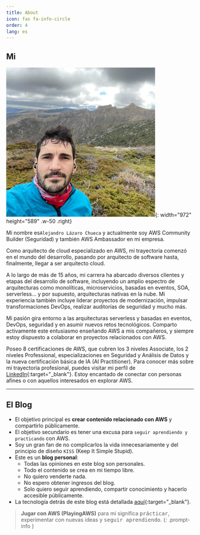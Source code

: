 ```yaml
---
title: About
icon: fas fa-info-circle
order: 4
lang: es
---
```


## Mi

![me](/assets/img/alejandro_moncayo.jpeg){: width="972" height="589" .w-50 .right}

Mi nombre es`Alejandro Lázaro Chueca` y actualmente soy AWS Community Builder (Seguridad) y también AWS Ambassador en mi empresa.

Como arquitecto de cloud especializado en AWS, mi trayectoria comenzó en el mundo del desarrollo, pasando por arquitecto de software hasta, finalmente, llegar a ser arquitecto cloud.

A lo largo de más de 15 años, mi carrera ha abarcado diversos clientes y etapas del desarrollo de software, incluyendo un amplio espectro de arquitecturas como monolíticas, microservicios, basadas en eventos, SOA, serverless... y por supuesto, arquitecturas nativas en la nube. Mi experiencia también incluye liderar proyectos de modernización, impulsar transformaciones DevOps, realizar auditorías de seguridad y mucho más.

Mi pasión gira entorno a las arquitecturas serverless y basadas en eventos, DevOps, seguridad y en asumir nuevos retos tecnológicos. Comparto activamente este entusiasmo enseñando AWS a mis compañeros, y siempre estoy dispuesto a colaborar en proyectos relacionados con AWS.

Poseo 8 certificaciones de AWS, que cubren los 3 niveles Associate, los 2 niveles Professional, especializaciones en Seguridad y Análisis de Datos y la nueva certificación básica de IA (AI Practitioner). Para conocer más sobre mi trayectoria profesional, puedes visitar mi perfil de [LinkedIn](https://www.linkedin.com/in/alejandro-lazaro-chueca/){:target="_blank"}. Estoy encantado de conectar con personas afines o con aquellos interesados en explorar AWS.

---

## El Blog

- El objetivo principal es **crear contenido relacionado con AWS** y compartirlo públicamente.
- El objetivo secundario es tener una excusa para `seguir aprendiendo y practicando` con AWS.
- Soy un gran fan de no complicarlos la vida innecesariamente y del principio de diseño `KISS` (Keep It Simple Stupid).
- Este es un **blog personal**:
  - Todas las opiniones en este blog son personales.
  - Todo el contenido se crea en mi tiempo libre.
  - No quiero venderte nada.
  - No espero obtener ingresos del blog.
  - Solo quiero seguir aprendiendo, compartir conocimiento y hacerlo accesible públicamente.
- La tecnología detrás de este blog está detallada [aquí](/posts/the-technology-behind-this-blog/){:target="_blank"}.

> **Jugar con AWS (PlayingAWS)** para mi significa <kbd>prácticar</kbd>, experimentar con nuevas ideas y <kbd>seguir aprendiendo</kbd>.
{: .prompt-info }
